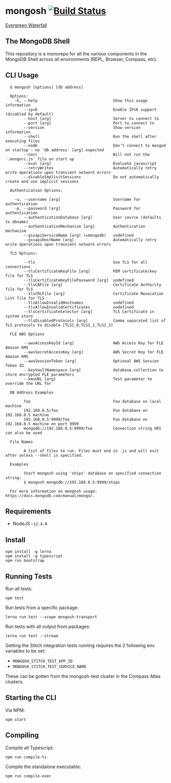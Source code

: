 # mongosh [![Build Status](https://dev.azure.com/team-compass/team-compass/_apis/build/status/mongodb-js.mongosh?branchName=master)](https://dev.azure.com/team-compass/team-compass/_build/latest?definitionId=2&branchName=master)

[Evergreen Waterfall](https://evergreen.mongodb.com/waterfall/mongosh)

## The MongoDB Shell

This repository is a monorepo for all the various components in the MongoDB Shell across
all environments (REPL, Browser, Compass, etc).

## CLI Usage
```shell
  $ mongosh [options] [db address]

  Options:
    -h, --help                                 Show this usage information
        --ipv6                                 Enable IPv6 support (disabled by default)
        --host [arg]                           Server to connect to
        --port [arg]                           Port to connect to
        --version                              Show version information
        --shell                                Run the shell after executing files
        --nodb                                 Don't connect to mongod on startup - no 'db address' [arg] expected
        --norc                                 Will not run the '.mongorc.js' file on start up
        --eval [arg]                           Evaluate javascript
        --retryWrites                          Automatically retry write operations upon transient network errors
        --disableImplicitSessions              Do not automatically create and use implicit sessions

  Authentication Options:

    -u, --username [arg]                       Username for authentication
    -p, --password [arg]                       Password for authentication
        --authenticationDatabase [arg]         User source (defaults to dbname)
        --authenticationMechanism [arg]        Authentication mechanism
        --gssapiServiceName [arg] (=mongodb)   undefined
        --gssapiHostName [arg]                 Automatically retry write operations upon transient network errors

  TLS Options:

        --tls                                  Use TLS for all connections
        --tlsCertificateKeyFile [arg]          PEM certificate/key file for TLS
        --tlsCertificateKeyFilePassword [arg]  undefined
        --tlsCAFile [arg]                      Certificate Authority file for TLS
        --tlsCRLFile [arg]                     Certificate Revocation List file for TLS
        --tlsAllowInvalidHostnames             undefined
        --tlsAllowInvalidCertificates          undefined
        --tlsCertificateSelector [arg]         TLS Certificate in system store
        --tlsDisabledProtocols [arg]           Comma separated list of TLS protocols to disable [TLS1_0,TLS1_1,TLS1_2]

  FLE AWS Options

        --awsAccessKeyId [arg]                 AWS Access Key for FLE Amazon KMS
        --awsSecretAccessKey [arg]             AWS Secret Key for FLE Amazon KMS
        --awsSessionToken [arg]                Optional AWS Session Token ID
        --keyVaultNamespace [arg]              database.collection to store encrypted FLE parameters
        --kmsURL [arg]                         Test parameter to override the URL for

  DB Address Examples

        foo                                    Foo database on local machine
        192.168.0.5/foo                        Foo database on 192.168.0.5 machine
        192.168.0.5:9999/foo                   Foo database on 192.168.0.5 machine on port 9999
        mongodb://192.168.0.5:9999/foo         Connection string URI can also be used

  File Names

        A list of files to run. Files must end in .js and will exit after unless --shell is specified.

  Examples

        Start mongosh using 'ships' database on specified connection string:
        $ mongosh mongodb://192.168.0.5:9999/ships

  For more information on mongosh usage: https://docs.mongodb.com/manual/mongo/.
```

## Requirements

- NodeJS `~12.4.0`

## Install

```shell
npm install -g lerna
npm install -g typescript
npm run bootstrap
```

## Running Tests

Run all tests:

```shell
npm test
```

Run tests from a specific package:

```shell
lerna run test --scope mongosh-transport
```

Run tests with all output from packages:

```shell
lerna run test --stream
```

Getting the Stitch integration tests running requires the 2 following env
variables to be set:

- `MONGOSH_STITCH_TEST_APP_ID`
- `MONGOSH_STITCH_TEST_SERVICE_NAME`

These can be gotten from the mongosh-test cluster in the Compass Atlas
clusters.

## Starting the CLI

Via NPM:

```shell
npm start
```

## Compiling

Compile all Typescript:

```shell
npm run compile-ts
```

Compile the standalone executable:

```shel
npm run compile-exec
```
